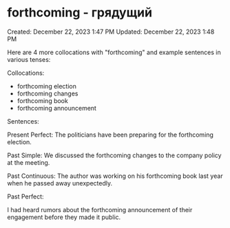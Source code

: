 # forthcoming - грядущий

Created: December 22, 2023 1:47 PM
Updated: December 22, 2023 1:48 PM

Here are 4 more collocations with "forthcoming" and example sentences in various tenses:

Collocations:

- forthcoming election
- forthcoming changes
- forthcoming book
- forthcoming announcement

Sentences:

Present Perfect:
The politicians have been preparing for the forthcoming election.

Past Simple:
We discussed the forthcoming changes to the company policy at the meeting.

Past Continuous:
The author was working on his forthcoming book last year when he passed away unexpectedly.

Past Perfect:

I had heard rumors about the forthcoming announcement of their engagement before they made it public.